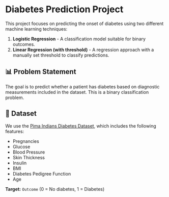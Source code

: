 # Diabetes Prediction Project

This project focuses on predicting the onset of diabetes using two different machine learning techniques:
1. **Logistic Regression** - A classification model suitable for binary outcomes.
2. **Linear Regression (with threshold)** - A regression approach with a manually set threshold to classify predictions.

## 📊 Problem Statement

The goal is to predict whether a patient has diabetes based on diagnostic measurements included in the dataset. This is a binary classification problem.

## 📁 Dataset

We use the [Pima Indians Diabetes Dataset](https://www.kaggle.com/datasets/uciml/pima-indians-diabetes-database), which includes the following features:

- Pregnancies
- Glucose
- Blood Pressure
- Skin Thickness
- Insulin
- BMI
- Diabetes Pedigree Function
- Age

**Target:** `Outcome` (0 = No diabetes, 1 = Diabetes)
